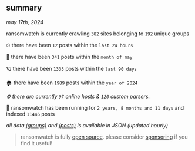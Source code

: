 
## summary
_may 17th, 2024_

ransomwatch is currently crawling `382` sites belonging to `192` unique groups

⏲ there have been `12` posts within the `last 24 hours`

🦈 there have been `341` posts within the `month of may`

🪐 there have been `1333` posts within the `last 90 days`

🏚 there have been `1989` posts within the `year of 2024`

_⚙️ there are currently `97` online hosts & `120` custom parsers._

🦕 ransomwatch has been running for `2 years, 8 months and 11 days` and indexed `11446` posts

_all data  [(groups)](http://ransomwhat.telemetry.ltd/groups) and [(posts)](http://ransomwhat.telemetry.ltd/posts) is available in JSON (updated hourly)_

> ransomwatch is fully [open source](https://github.com/joshhighet/ransomwatch#ransomwatch--). please consider [sponsoring](https://github.com/sponsors/joshhighet) if you find it useful!
